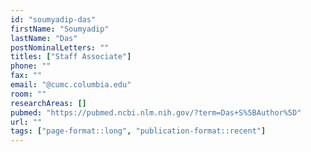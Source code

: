 ```yaml
---
id: "soumyadip-das"
firstName: "Soumyadip"
lastName: "Das"
postNominalLetters: ""
titles: ["Staff Associate"]
phone: ""
fax: ""
email: "@cumc.columbia.edu"
room: ""
researchAreas: []
pubmed: "https://pubmed.ncbi.nlm.nih.gov/?term=Das+S%5BAuthor%5D"
url: ""
tags: ["page-format::long", "publication-format::recent"]
---
```

